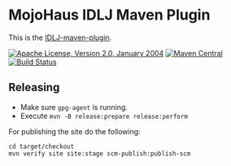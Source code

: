 # MojoHaus IDLJ Maven Plugin

This is the [IDLJ-maven-plugin](http://www.mojohaus.org/idlj-maven-plugin/).
 
[![Apache License, Version 2.0, January 2004](https://img.shields.io/github/license/mojohaus/idlj-maven-plugin.svg?label=License)](http://www.apache.org/licenses/)
[![Maven Central](https://img.shields.io/maven-central/v/org.codehaus.mojo/idlj-maven-plugin.svg?label=Maven%20Central)](http://search.maven.org/#search%7Cgav%7C1%7Cg%3A%22org.codehaus.mojo%22%20AND%20a%3A%22idlj-maven-plugin%22)
[![Build Status](https://travis-ci.org/mojohaus/idlj-maven-plugin.svg?branch=master)](https://travis-ci.org/mojohaus/idlj-maven-plugin)

## Releasing

* Make sure `gpg-agent` is running.
* Execute `mvn -B release:prepare release:perform`

For publishing the site do the following:

```
cd target/checkout
mvn verify site site:stage scm-publish:publish-scm
```
